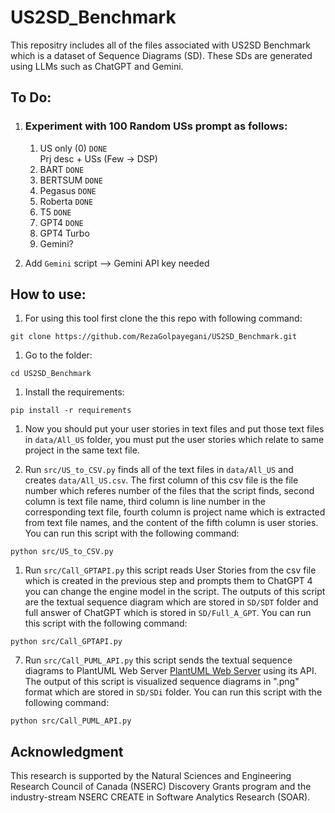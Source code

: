# US2SD_Benchmark

This repositry includes all of the files associated with US2SD Benchmark which is a dataset of Sequence Diagrams (SD). These SDs are generated using LLMs such as ChatGPT and Gemini.

## To Do:

1. ### Experiment with 100 Random USs prompt as follows:

   1. US only (0) `DONE`
   <br>Prj desc + USs (Few -> DSP)
   2. BART `DONE`
   3. BERTSUM `DONE`
   4. Pegasus `DONE`
   5. Roberta `DONE`
   6. T5 `DONE`
   7. GPT4 `DONE`
   8. GPT4 Turbo
   9. Gemini?

2. Add `Gemini` script --> Gemini API key needed

## How to use:

1. For using this tool first clone the this repo with following command:

```
git clone https://github.com/RezaGolpayegani/US2SD_Benchmark.git
```

1. Go to the folder:

```
cd US2SD_Benchmark
```

1. Install the requirements:

```
pip install -r requirements
```

1. Now you should put your user stories in text files and put those text files in `data/All_US` folder, you must put the user stories which relate to same project in the same text file.

2. Run `src/US_to_CSV.py` finds all of the text files in `data/All_US` and creates `data/All_US.csv`. The first column of this csv file is the file number which referes number of the files that the script finds, second column is text file name, third column is line number in the corresponding text file, fourth column is project name which is extracted from text file names, and the content of the fifth column is user stories. You can run this script with the following command:

```
python src/US_to_CSV.py
```


1. Run `src/Call_GPTAPI.py` this script reads User Stories from the csv file which is created in the previous step and prompts them to ChatGPT 4 you can change the engine model in the script. The outputs of this script are the textual sequence diagram which are stored in `SD/SDT` folder and full answer of ChatGPT which is stored in `SD/Full_A_GPT`. You can run this script with the following command:

```
python src/Call_GPTAPI.py

```


7. Run `src/Call_PUML_API.py` this script sends the textual sequence diagrams to PlantUML Web Server [PlantUML Web Server](https://plantuml.com/sequence-diagram) using its API. The output of this script is visualized sequence diagrams in ".png" format which are stored in `SD/SDi` folder. You can run this script with the following command:

```
python src/Call_PUML_API.py

```


## Acknowledgment

This research is supported by the Natural Sciences and Engineering Research Council of Canada (NSERC) Discovery Grants program and the industry-stream NSERC CREATE in Software Analytics Research (SOAR).
